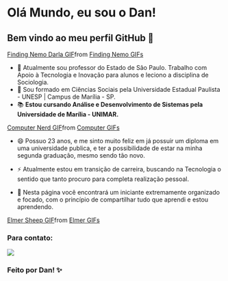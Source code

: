 # Olá Mundo, eu sou o Dan! 
## Bem vindo ao meu perfil GitHub 👋

<div class="tenor-gif-embed" data-postid="7964192757336767793" data-share-method="host" data-aspect-ratio="1.5" data-width="100%"><a href="https://tenor.com/view/finding-nemo-darla-glass-tap-hello-gif-7964192757336767793">Finding Nemo Darla GIF</a>from <a href="https://tenor.com/search/finding+nemo-gifs">Finding Nemo GIFs</a></div> <script type="text/javascript" async src="https://tenor.com/embed.js"></script>


- 📑 Atualmente sou professor do Estado de São Paulo. Trabalho com Apoio à Tecnologia e Inovação para alunos e leciono a disciplina de Sociologia.
- 📔 Sou formado em Ciências Sociais pela Universidade Estadual Paulista - UNESP | Campus de Marília - SP.
- 📚 **Estou cursando Análise e Desenvolvimento de Sistemas pela Universidade de Marília - UNIMAR.**

<div class="tenor-gif-embed" data-postid="23328185" data-share-method="host" data-aspect-ratio="1.06667" data-width="100%"><a href="https://tenor.com/view/computer-nerd-typing-meme-gif-23328185">Computer Nerd GIF</a>from <a href="https://tenor.com/search/computer-gifs">Computer GIFs</a></div> <script type="text/javascript" async src="https://tenor.com/embed.js"></script>


- 😄 Possuo 23 anos, e me sinto muito feliz em já possuir um diploma em uma universidade publica, e ter a possibilidade de estar na minha segunda graduação, mesmo sendo tão novo.
- ⚡ Atualmente estou em transição de carreira, buscando na Tecnologia o sentido que tanto procuro para completa realização pessoal.

- 👾 Nesta página você encontrará um iniciante extremamente organizado e focado, com o princípio de compartilhar tudo que aprendi e estou aprendendo.

<div class="tenor-gif-embed" data-postid="7569635" data-share-method="host" data-aspect-ratio="1.28" data-width="100%"><a href="https://tenor.com/view/elmer-sheep-thumbs-up-like-approved-gif-7569635">Elmer Sheep GIF</a>from <a href="https://tenor.com/search/elmer-gifs">Elmer GIFs</a></div> <script type="text/javascript" async src="https://tenor.com/embed.js"></script>

### Para contato:

<div>
<a href="https://www.linkedin.com/in/dan-vasques-carvalho" target="_blank"><img loading="lazy" src="https://img.shields.io/badge/-LinkedIn-%230077B5?style=for-the-badge&logo=linkedin&logoColor=white" target="_blank"></a>   
</div>

### Feito por Dan! ✨
<!---
danvasquesc/danvasquesc is a ✨ special ✨ repository because its `README.md` (this file) appears on your GitHub profile.
You can click the Preview link to take a look at your changes.
--->
